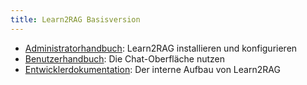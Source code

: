```yaml
---
title: Learn2RAG Basisversion
---
```


- [Administratorhandbuch](administrator): Learn2RAG installieren und konfigurieren
- [Benutzerhandbuch](user): Die Chat-Oberfläche nutzen
- [Entwicklerdokumentation](../en/developer): Der interne Aufbau von Learn2RAG
